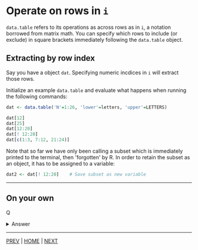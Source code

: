 # Operate on rows in `i` 

`data.table` refers to its operations as across rows as in `i`, a notation borrowed from matrix math. You can specify which rows to include (or exclude) in square brackets immediately following the `data.table` object. 


## Extracting by row index
Say you have a object `dat`. Specifying numeric incdices in `i` will extract those rows.

Initialize an example `data.table` and evaluate what happens when running the following commands:
```R
dat <- data.table('N'=1:26, 'lower'=letters, 'upper'=LETTERS)

dat[12]
dat[25]
dat[12:20]
dat[! 12:20]
dat[c(1:3, 7:12, 21:24)]
```

Note that so far we have only been calling a subset which is immediately printed to the terminal, then 'forgotten' by R. In order to retain the subset as an object, it has to be assigned to a variable:

```R
dat2 <- dat[! 12:20]    # Save subset as new variable
```


---
## On your own

Q

<details><summary>Answer</summary>
 
Answer
 
</details>

---

[PREV](README.md) | [HOME](/README.md) | [NEXT](B.md)

[^1]: And columns as in `j`, also equivalent to matrix notation.